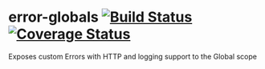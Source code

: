 error-globals [![Build Status](https://travis-ci.org/vladaspasic/error-globals.svg?branch=master)](https://travis-ci.org/vladaspasic/error-globals) [![Coverage Status](https://img.shields.io/coveralls/vladaspasic/error-globals.svg)](https://coveralls.io/r/vladaspasic/error-globals?branch=master)
=============

Exposes custom Errors with HTTP and logging support to the Global scope
